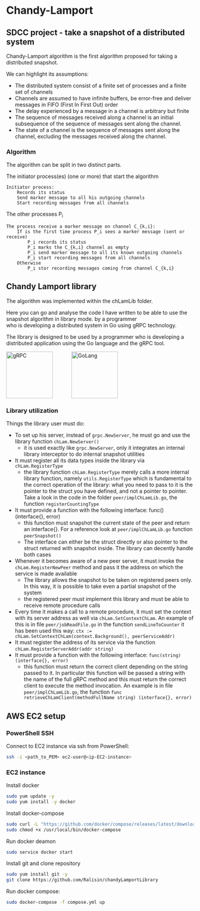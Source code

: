 # Chandy-Lamport
## SDCC project - take a snapshot of a distributed system

Chandy-Lamport algorithm is the first algorithm proposed for taking a distributed snapshot.

We can highlight its assumptions:
- The distributed system consist of a finite set of processes and a finite set of channels
- Channels are assumed to have infinite buffers, be error-free and deliver messages in FIFO (First In First Out) order
- The delay experienced by a message in a channel is arbitrary but finite
- The sequence of messages received along a channel is an initial subsequence of the sequence of messages sent along the channel.
- The state of a channel is the sequence of messages sent along the channel, excluding the messages received along the channel.

### Algorithm

The algorithm can be split in two distinct parts.

The initiator process(es) (one or more) that start the algorithm
```
Initiator process:
    Records its status
    Send marker message to all his outgoing channels
    Start recording messages from all channels
```

The other processes P<sub>i</sub>
```
The process receive a marker message on channel C_{k,i}:
    If is the first time process P_i sees a marker message (sent or receive)
        P_i records its status
        P_i marks the C_{k,i} channel as empty
        P_i send marker message to all its known outgoing channels
        P_i start recording messages from all channels
    Otherwise
        P_i stor recording messages coming from channel C_{k,i}
```

## Chandy Lamport library
The algorithm was implemented within the chLamLib folder.

Here you can go and analyse the code I have written to be able to use the snapshot algorithm in library mode. by a programmer   
who is developing a distributed system in Go using gRPC technology.

The library is designed to be used by a programmer who is developing a distributed application using the Go language and the gRPC tool.

<div style="display: flex;">
<img src="https://grpc.io/img/logos/grpc-logo.png" width="125" style="margin-right: 50px;" alt="gRPC">
<img src="https://go.dev/images/go-logo-white.svg" width="125"  alt="GoLang">
</div>

### Library utilization

Things the library user must do:
- To set up his server, instead of `grpc.NewServer`, he must go and use the library function `chLam.NewServer()`
  - it is used exactly like `grpc.NewServer`, only it integrates an internal library interceptor to do internal snapshot
    utilities
- It must register all its data types inside the library via `chLam.RegisterType`
  - the library function `chLam.RegisterType` merely calls a more internal library function, namely `utils.RegisterType` 
    which is fundamental to the correct operation of the library: what you need to pass to it is the pointer to the
    struct you have defined, and not a pointer to pointer. Take a look in the code in the folder `peer/implChLamLib.go`,
    the function `registerCountingType`
- It must provide a function with the following interface: func() (interface{}, error)
    - this function must snapshot the current state of the peer and return an interface{}. For a reference look at
      `peer/implChLamLib.go` function `peerSnapshot()`
    - The interface can either be the struct directly or also pointer to the struct returned with snapshot inside.
      The library can decently handle both cases
- Whenever it becomes aware of a new peer server, it must invoke the `chLam.RegisterNewPeer` method and pass it the
  address on which the service is made available
  - The library allows the snapshot to be taken on registered peers only. In this way, it is possible to take even a
    partial snapshot of the system
  - the registered peer must implement this library and must be able to receive remote procedure calls
- Every time it makes a call to a remote procedure, it must set the context with its server address as well via
  `chLam.SetContextChLam`. An example of this is in file `peer/jobReadFile.go` in the function `sendLineToCounter` it has
  been used this way: `ctx := chLam.SetContextChLam(context.Background(), peerServiceAddr)`
- It must register the address of its service via the function `chLam.RegisterServerAddr(addr string)`
- It must provide a function with the following interface: `func(string) (interface{}, error)`
  - this function must return the correct client depending on the string passed to it. In particular this function will be passed a string with the name of the full gRPC method
  and this must return the correct client to execute the method invocation. An example is in file `peer/implChLamLib.go`,
  the function `func retrieveChLamClient(methodFullName string) (interface{}, error)`

## AWS EC2 setup
### PowerShell SSH
Connect to EC2 instance via ssh from PowerShell:
```sh
ssh -i <path_to_PEM> ec2-user@<ip-EC2-instance>
```

### EC2 instance
Install docker
```sh
sudo yum update -y
sudo yum install -y docker
```

Install docker-compose
```sh
sudo curl -L "https://github.com/docker/compose/releases/latest/download/docker-compose-$(uname -s)-$(uname -m)" -o /usr/local/bin/docker-compose
sudo chmod +x /usr/local/bin/docker-compose
```

Run docker deamon
```sh
sudo service docker start
```

Install git and clone repository
```sh
sudo yum install git -y
git clone https://github.com/Ralisin/chandyLamportLibrary
```

Run docker compose:
```sh
sudo docker-compose -f compose.yml up
```